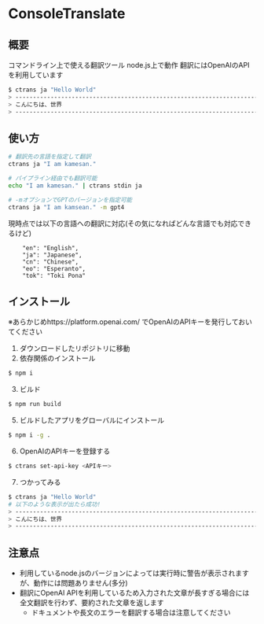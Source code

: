 # ConsoleTranslate
## 概要
コマンドライン上で使える翻訳ツール
node.js上で動作
翻訳にはOpenAIのAPIを利用しています
```bash
$ ctrans ja "Hello World"
> ---------------------------------------------------------------------
> こんにちは、世界
> ---------------------------------------------------------------------
```

## 使い方
```bash
# 翻訳先の言語を指定して翻訳
ctrans ja "I am kamesan."

# パイプライン経由でも翻訳可能
echo "I am kamesan." | ctrans stdin ja

# -mオプションでGPTのバージョンを指定可能
ctrans ja "I am kamsean." -m gpt4
```
現時点では以下の言語への翻訳に対応(その気になればどんな言語でも対応できるけど)
```
    "en": "English",
    "ja": "Japanese",
    "cn": "Chinese",
    "eo": "Esperanto",
    "tok": "Toki Pona"
```
## インストール
※あらかじめhttps://platform.openai.com/ でOpenAIのAPIキーを発行しておいてください
1. ダウンロードしたリポジトリに移動
2. 依存関係のインストール
```bash
$ npm i
```
3. ビルド
```bash
$ npm run build
```
5. ビルドしたアプリをグローバルにインストール
```bash
$ npm i -g .
```
6. OpenAIのAPIキーを登録する
```bash
$ ctrans set-api-key <APIキー>
```
7. つかってみる
```bash
$ ctrans ja "Hello World"
# 以下のような表示が出たら成功!
> ---------------------------------------------------------------------
> こんにちは、世界
> ---------------------------------------------------------------------
```
## 注意点
- 利用しているnode.jsのバージョンによっては実行時に警告が表示されますが、動作には問題ありません(多分)
- 翻訳にOpenAI APIを利用しているため入力された文章が長すぎる場合には全文翻訳を行わず、要約された文章を返します
   - ドキュメントや長文のエラーを翻訳する場合は注意してください
